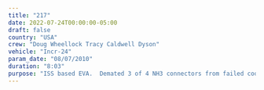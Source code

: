 ```yaml
---
title: "217"
date: 2022-07-24T00:00:00-05:00
draft: false
country: "USA"
crew: "Doug Wheellock Tracy Caldwell Dyson"
vehicle: "Incr-24"
param_date: "08/07/2010"
duration: "8:03"
purpose: "ISS based EVA.  Demated 3 of 4 NH3 connectors from failed coolant pump, but the 4th leaked and was left installed.  Ended work to do suit decontamination. EV2 CO2 sensor failed"
---
```


